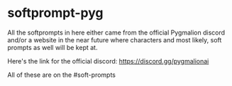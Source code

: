 # softprompt-pyg


All the softprompts in here either came from the official Pygmalion discord and/or a website in the near future where characters and most likely, soft prompts as well will be kept at.

Here's the link for the official discord: https://discord.gg/pygmalionai

All of these are on the #soft-prompts
